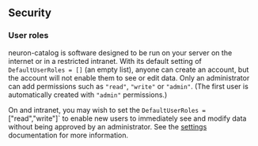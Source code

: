## Security

### User roles

neuron-catalog is software designed to be run on your server on the internet or
in a restricted intranet. With its default setting of `DefaultUserRoles = []`
(an empty list), anyone can create an account, but the account will not enable
them to see or edit data. Only an administrator can add permissions such as
`"read"`, `"write"` or `"admin"`. (The first user is automatically created with
`"admin"` permissions.)

On and intranet, you may wish to set the `DefaultUserRoles =
`["read","write"]` to enable new users to immediately see and modify data
without being approved by an administrator. See the
[settings](settings.md) documentation for more information.
